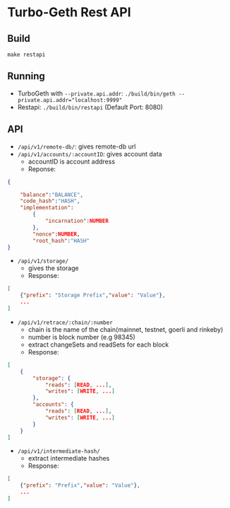 # Turbo-Geth Rest API

## Build

```
make restapi
```

## Running

* TurboGeth with `--private.api.addr`: `./build/bin/geth --private.api.addr="localhost:9999"`
* Restapi: `./build/bin/restapi` (Default Port: 8080)

## API

* `/api/v1/remote-db/`: gives remote-db url
* `/api/v1/accounts/:accountID`: gives account data
    * accountID is account address
    * Reponse: 
    
```json
{

    "balance":"BALANCE",
    "code_hash":"HASH",
    "implementation":
        {
            "incarnation":NUMBER
        },
        "nonce":NUMBER,
        "root_hash":"HASH"      
}
```
* `/api/v1/storage/`
    * gives the storage
    * Response:
```json
[
    {"prefix": "Storage Prefix","value": "Value"},
    ...
]
```
* `/api/v1/retrace/:chain/:number`
    * chain is the name of the chain(mainnet, testnet, goerli and rinkeby)
    * number is block number (e.g 98345)
    * extract changeSets and readSets for each block
    * Response:
```json
[
    {
        "storage": {
            "reads": [READ, ...],
            "writes": [WRITE, ...]
        },
        "accounts": {
            "reads": [READ, ...],
            "writes": [WRITE, ...]
        }
    }
]
```
* `/api/v1/intermediate-hash/`
    * extract intermediate hashes
    * Response:
```json
[
    {"prefix": "Prefix","value": "Value"},
    ...
]
```

